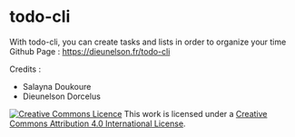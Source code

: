 # todo-cli
With todo-cli, you can create tasks and lists in order to organize your time
Github Page : https://dieunelson.fr/todo-cli

Credits :
  - Salayna Doukoure
  - Dieunelson Dorcelus

<a rel="license" href="http://creativecommons.org/licenses/by/4.0/"><img alt="Creative Commons Licence" style="border-width:0" src="https://i.creativecommons.org/l/by/4.0/88x31.png" /></a> This work is licensed under a <a rel="license" href="http://creativecommons.org/licenses/by/4.0/">Creative Commons Attribution 4.0 International License</a>.
